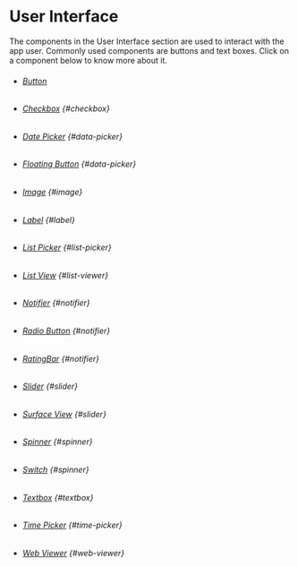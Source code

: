 # User Interface

The components in the User Interface section are used to interact with the app user. Commonly used components are buttons and text boxes. Click on a component below to know more about it.

* ###### [Button](/components/user-interface/button.md)
* ###### [Checkbox](/components/user-interface/checkbox.md) {#checkbox}
* ###### [Date Picker](/components/user-interface/date-picker.md) {#data-picker}
* ###### [Floating Button](/components/user-interface/floating-button.md) {#data-picker}
* ###### [Image](/components/user-interface/image.md) {#image}
* ###### [Label](/components/user-interface/label.md) {#label}
* ###### [List Picker](/components/user-interface/list-picker.md) {#list-picker}
* ###### [List View](/components/user-interface/list-view.md) {#list-viewer}
* ###### [Notifier](/components/user-interface/notifier.md) {#notifier}
* ###### [Radio Button](/components/user-interface/radio-button.md) {#notifier}
* ###### [RatingBar](/components/user-interface/ratingbar.md) {#notifier}
* ###### [Slider](/components/user-interface/slider.md) {#slider}
* ###### [Surface View](/components/user-interface/surface-view.md) {#slider}
* ###### [Spinner](/components/user-interface/spinner.md) {#spinner}
* ###### [Switch](/components/user-interface/switch.md) {#spinner}
* ###### [Textbox](/components/user-interface/textbox.md) {#textbox}
* ###### [Time Picker](/components/user-interface/time-picker.md) {#time-picker}
* ###### [Web Viewer](/components/user-interface/web-viewer.md) {#web-viewer}

##### 



